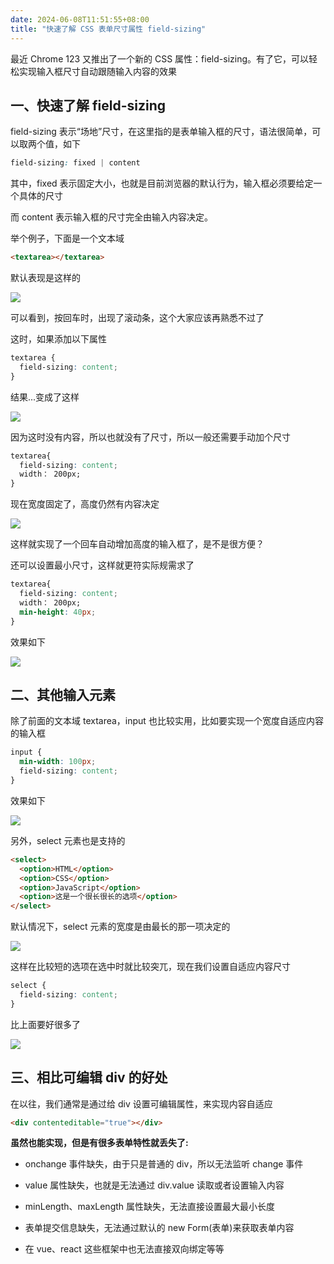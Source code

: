 ```yaml
---
date: 2024-06-08T11:51:55+08:00
title: "快速了解 CSS 表单尺寸属性 field-sizing"
---
```


最近 Chrome 123 又推出了一个新的 CSS 属性：field-sizing。有了它，可以轻松实现输入框尺寸自动跟随输入内容的效果

## 一、快速了解 field-sizing

field-sizing 表示“场地”尺寸，在这里指的是表单输入框的尺寸，语法很简单，可以取两个值，如下

```css
field-sizing: fixed | content
```

其中，fixed 表示固定大小，也就是目前浏览器的默认行为，输入框必须要给定一个具体的尺寸

而 content 表示输入框的尺寸完全由输入内容决定。

举个例子，下面是一个文本域

```html
<textarea></textarea>
```

默认表现是这样的

![](./imgs/64/01.gif)

可以看到，按回车时，出现了滚动条，这个大家应该再熟悉不过了

这时，如果添加以下属性

```css
textarea {
  field-sizing: content;
}
```

结果...变成了这样

![](./imgs/64/02.png)

因为这时没有内容，所以也就没有了尺寸，所以一般还需要手动加个尺寸

```css
textarea{
  field-sizing: content;
  width： 200px;
}
```

现在宽度固定了，高度仍然有内容决定

![](./imgs/64/03.gif)

这样就实现了一个回车自动增加高度的输入框了，是不是很方便？

还可以设置最小尺寸，这样就更符实际规需求了

```css
textarea{
  field-sizing: content;
  width： 200px;
  min-height: 40px;
}
```

效果如下

![](./imgs/64/05.gif)

## 二、其他输入元素

除了前面的文本域 textarea，input 也比较实用，比如要实现一个宽度自适应内容的输入框

```css
input {
  min-width: 100px;
  field-sizing: content;
}
```

效果如下

![](./imgs/64/06.gif)

另外，select 元素也是支持的

```html
<select>
  <option>HTML</option>
  <option>CSS</option>
  <option>JavaScript</option>
  <option>这是一个很长很长的选项</option>
</select>
```

默认情况下，select 元素的宽度是由最长的那一项决定的

![](./imgs/64/07.gif)

这样在比较短的选项在选中时就比较突兀，现在我们设置自适应内容尺寸

```css
select {
  field-sizing: content;
}
```

比上面要好很多了

![](./imgs/64/08.gif)

## 三、相比可编辑 div 的好处

在以往，我们通常是通过给 div 设置可编辑属性，来实现内容自适应

```html
<div contenteditable="true"></div>
```

**虽然也能实现，但是有很多表单特性就丢失了:**

- onchange 事件缺失，由于只是普通的 div，所以无法监听 change 事件

- value 属性缺失，也就是无法通过 div.value 读取或者设置输入内容

- minLength、maxLength 属性缺失，无法直接设置最大最小长度

- 表单提交信息缺失，无法通过默认的 new Form(表单)来获取表单内容

- 在 vue、react 这些框架中也无法直接双向绑定等等
